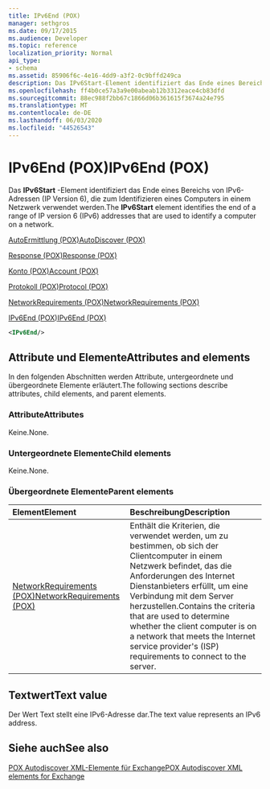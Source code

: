 ```yaml
---
title: IPv6End (POX)
manager: sethgros
ms.date: 09/17/2015
ms.audience: Developer
ms.topic: reference
localization_priority: Normal
api_type:
- schema
ms.assetid: 85906f6c-4e16-4dd9-a3f2-0c9bffd249ca
description: Das IPv6Start-Element identifiziert das Ende eines Bereichs von IPv6-Adressen (IP Version 6), die zum Identifizieren eines Computers in einem Netzwerk verwendet werden.
ms.openlocfilehash: ff4b0ce57a3a9e00abeab12b3312eace4cb83dfd
ms.sourcegitcommit: 88ec988f2bb67c1866d06b361615f3674a24e795
ms.translationtype: MT
ms.contentlocale: de-DE
ms.lasthandoff: 06/03/2020
ms.locfileid: "44526543"
---
```

# <a name="ipv6end-pox"></a><span data-ttu-id="391aa-103">IPv6End (POX)</span><span class="sxs-lookup"><span data-stu-id="391aa-103">IPv6End (POX)</span></span>

<span data-ttu-id="391aa-104">Das **IPv6Start** -Element identifiziert das Ende eines Bereichs von IPv6-Adressen (IP Version 6), die zum Identifizieren eines Computers in einem Netzwerk verwendet werden.</span><span class="sxs-lookup"><span data-stu-id="391aa-104">The **IPv6Start** element identifies the end of a range of IP version 6 (IPv6) addresses that are used to identify a computer on a network.</span></span> 
  
[<span data-ttu-id="391aa-105">AutoErmittlung (POX)</span><span class="sxs-lookup"><span data-stu-id="391aa-105">AutoDiscover (POX)</span></span>](autodiscover-pox.md)
  
[<span data-ttu-id="391aa-106">Response (POX)</span><span class="sxs-lookup"><span data-stu-id="391aa-106">Response (POX)</span></span>](response-pox.md)
  
[<span data-ttu-id="391aa-107">Konto (POX)</span><span class="sxs-lookup"><span data-stu-id="391aa-107">Account (POX)</span></span>](account-pox.md)
  
[<span data-ttu-id="391aa-108">Protokoll (POX)</span><span class="sxs-lookup"><span data-stu-id="391aa-108">Protocol (POX)</span></span>](protocol-pox.md)
  
[<span data-ttu-id="391aa-109">NetworkRequirements (POX)</span><span class="sxs-lookup"><span data-stu-id="391aa-109">NetworkRequirements (POX)</span></span>](networkrequirements-pox.md)
  
[<span data-ttu-id="391aa-110">IPv6End (POX)</span><span class="sxs-lookup"><span data-stu-id="391aa-110">IPv6End (POX)</span></span>](ipv6end-pox.md)
  
```xml
<IPv6End/>
```

## <a name="attributes-and-elements"></a><span data-ttu-id="391aa-111">Attribute und Elemente</span><span class="sxs-lookup"><span data-stu-id="391aa-111">Attributes and elements</span></span>

<span data-ttu-id="391aa-112">In den folgenden Abschnitten werden Attribute, untergeordnete und übergeordnete Elemente erläutert.</span><span class="sxs-lookup"><span data-stu-id="391aa-112">The following sections describe attributes, child elements, and parent elements.</span></span>
  
### <a name="attributes"></a><span data-ttu-id="391aa-113">Attribute</span><span class="sxs-lookup"><span data-stu-id="391aa-113">Attributes</span></span>

<span data-ttu-id="391aa-114">Keine.</span><span class="sxs-lookup"><span data-stu-id="391aa-114">None.</span></span>
  
### <a name="child-elements"></a><span data-ttu-id="391aa-115">Untergeordnete Elemente</span><span class="sxs-lookup"><span data-stu-id="391aa-115">Child elements</span></span>

<span data-ttu-id="391aa-116">Keine.</span><span class="sxs-lookup"><span data-stu-id="391aa-116">None.</span></span>
  
### <a name="parent-elements"></a><span data-ttu-id="391aa-117">Übergeordnete Elemente</span><span class="sxs-lookup"><span data-stu-id="391aa-117">Parent elements</span></span>

|<span data-ttu-id="391aa-118">**Element**</span><span class="sxs-lookup"><span data-stu-id="391aa-118">**Element**</span></span>|<span data-ttu-id="391aa-119">**Beschreibung**</span><span class="sxs-lookup"><span data-stu-id="391aa-119">**Description**</span></span>|
|:-----|:-----|
|[<span data-ttu-id="391aa-120">NetworkRequirements (POX)</span><span class="sxs-lookup"><span data-stu-id="391aa-120">NetworkRequirements (POX)</span></span>](networkrequirements-pox.md) <br/> |<span data-ttu-id="391aa-121">Enthält die Kriterien, die verwendet werden, um zu bestimmen, ob sich der Clientcomputer in einem Netzwerk befindet, das die Anforderungen des Internet Dienstanbieters erfüllt, um eine Verbindung mit dem Server herzustellen.</span><span class="sxs-lookup"><span data-stu-id="391aa-121">Contains the criteria that are used to determine whether the client computer is on a network that meets the Internet service provider's (ISP) requirements to connect to the server.</span></span>  <br/> |
   
## <a name="text-value"></a><span data-ttu-id="391aa-122">Textwert</span><span class="sxs-lookup"><span data-stu-id="391aa-122">Text value</span></span>

<span data-ttu-id="391aa-123">Der Wert Text stellt eine IPv6-Adresse dar.</span><span class="sxs-lookup"><span data-stu-id="391aa-123">The text value represents an IPv6 address.</span></span>
  
## <a name="see-also"></a><span data-ttu-id="391aa-124">Siehe auch</span><span class="sxs-lookup"><span data-stu-id="391aa-124">See also</span></span>



[<span data-ttu-id="391aa-125">POX Autodiscover XML-Elemente für Exchange</span><span class="sxs-lookup"><span data-stu-id="391aa-125">POX Autodiscover XML elements for Exchange</span></span>](pox-autodiscover-xml-elements-for-exchange.md)

